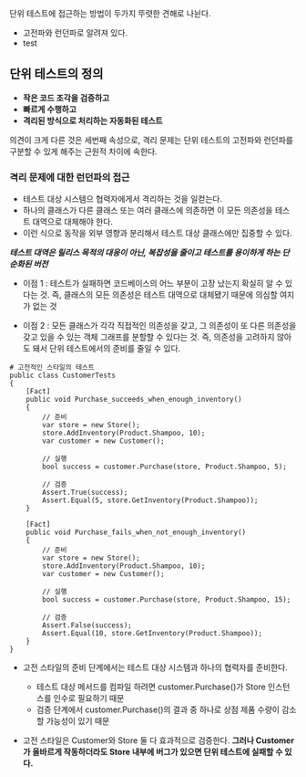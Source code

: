 단위 테스트에 접근하는 방법이 두가지 뚜렷한 견해로 나뉜다.

- 고전파와 런던파로 알려져 있다.
- test
## 단위 테스트의 정의

- **작은 코드 조각을 검증하고**
- **빠르게 수행하고**
- **격리된 방식으로 처리하는 자동화된 테스트**

의견이 크게 다른 것은 세번째 속성으로, 격리 문제는 단위 테스트의 고전파와 런던파를 구분할 수 있게 해주는 근원적 차이에 속한다.

### 격리 문제에 대한 런던파의 접근

- 테스트 대상 시스템으 협력자에게서 격리하는 것을 일컫는다.
- 하나의 클래스가 다른 클래스 또는 여러 클래스에 의존하면 이 모든 의존성을 테스트 대역으로 대체해야 한다.
- 이런 식으로 동작을 외부 영향과 분리해서 테스트 대상 클래스에만 집중할 수 있다.

**_테스트 대역은 릴리스 목적의 대응이 아닌, 복잡성을 줄이고 테스트를 용이하게 하는 단순화된 버전_**

- 이점 1 : 테스트가 실패하면 코드베이스의 어느 부분이 고장 났는지 확실히 알 수 있다는 것. 즉, 클래스의 모든 의존성은 테스트 대역으로 대체됐기 때문에 의심할 여지가 없는 것

- 이점 2 : 모든 클래스가 각각 직접적인 의존성을 갖고, 그 의존성이 또 다른 의존성을 갖고 있을 수 있는 객체 그래프를 분할할 수 있다는 것. 즉, 의존성을 고려하지 않아도 돼서 단위 테스트에서의 준비를 줄일 수 있다.

```
# 고전적인 스타일의 테스트
public class CustomerTests
{
    [Fact]
    public void Purchase_succeeds_when_enough_inventory()
    {
        // 준비
        var store = new Store();
        store.AddInventory(Product.Shampoo, 10);
        var customer = new Customer();

        // 실행
        bool success = customer.Purchase(store, Product.Shampoo, 5);

        // 검증
        Assert.True(success);
        Assert.Equal(5, store.GetInventory(Product.Shampoo));
    }

    [Fact]
    public void Purchase_fails_when_not_enough_inventory()
    {
        // 준비
        var store = new Store();
        store.AddInventory(Product.Shampoo, 10);
        var customer = new Customer();

        // 실행
        bool success = customer.Purchase(store, Product.Shampoo, 15);

        // 검증
        Assert.False(success);
        Assert.Equal(10, store.GetInventory(Product.Shampoo));
    }
}
```

- 고전 스타일의 준비 단계에서는 테스트 대상 시스템과 하나의 협력자를 준비한다.

  - 테스트 대상 메서드를 컴파일 하려면 customer.Purchase()가 Store 인스턴스를 인수로 필요하기 때문
  - 검증 단계에서 customer.Purchase()의 결과 중 하나로 상점 제품 수량이 감소할 가능성이 있기 때문

- 고전 스타일은 Customer와 Store 둘 다 효과적으로 검증한다. **그러나 Customer가 올바르게 작동하더라도 Store 내부에 버그가 있으면 단위 테스트에 실패할 수 있다.**
